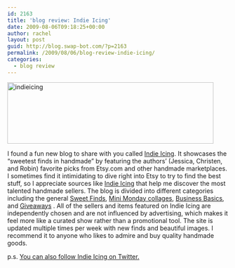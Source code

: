 ```yaml
---
id: 2163
title: 'blog review: Indie Icing'
date: 2009-08-06T09:18:25+00:00
author: rachel
layout: post
guid: http://blog.swap-bot.com/?p=2163
permalink: /2009/08/06/blog-review-indie-icing/
categories:
  - blog review
---
```

[<img src="http://blog.swap-bot.com/wp-content/uploads/2009/08/indieicing.png" alt="indieicing" title="indieicing" width="470" height="140" class="alignnone size-full wp-image-2164" />](http://www.indieicing.com/)

I found a fun new blog to share with you called [Indie Icing](http://www.indieicing.com/). It showcases the &#8220;sweetest finds in handmade&#8221; by featuring the authors&#8217; (Jessica, Christen, and Robin) favorite picks from Etsy.com and other handmade marketplaces. I sometimes find it intimidating to dive right into Etsy to try to find the best stuff, so I appreciate sources like [Indie Icing](http://www.indieicing.com/) that help me discover the most talented handmade sellers. The blog is divided into different categories including the general [Sweet Finds](http://www.indieicing.com/indie-icing/sweet-finds/), [Mini Monday collages](http://www.indieicing.com/indie-icing/mini-monday/), [Business Basics](http://www.indieicing.com/indie-icing/business-basics/), and [Giveaways](http://www.indieicing.com/indie-icing/giveaways/) . All of the sellers and items featured on Indie Icing are independently chosen and are not influenced by advertising, which makes it feel more like a curated show rather than a promotional tool. The site is updated multiple times per week with new finds and beautiful images. I recommend it to anyone who likes to admire and buy quality handmade goods. 

p.s. [You can also follow Indie Icing on Twitter.](http://twitter.com/indieicing)